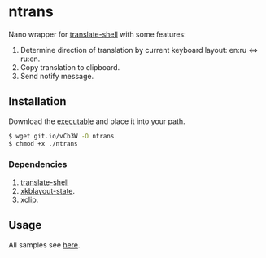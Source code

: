 ntrans
==============
Nano wrapper for [translate-shell](https://github.com/soimort/translate-shell) with some features:

1. Determine direction of translation by current keyboard layout: en:ru <=> ru:en.
2. Copy translation to clipboard.
3. Send notify message.

## Installation

Download the [executable](http://git.io/vCb3W) and place it into your path.
```bash
$ wget git.io/vCb3W -O ntrans 
$ chmod +x ./ntrans
```
### Dependencies
1. [translate-shell](https://github.com/soimort/translate-shell) 
2. [xkblayout-state](https://github.com/nonpop/xkblayout-state).
2. xclip.

## Usage

All samples see [here](https://github.com/soimort/translate-shell#introduction-by-examples).
